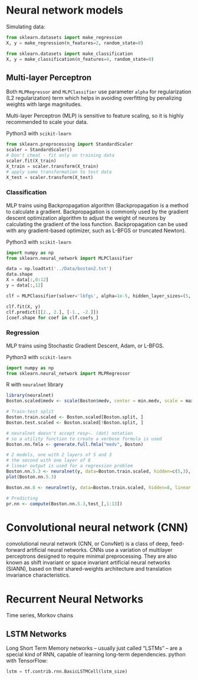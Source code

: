 # Neural network models

Simulating data:
```python
from sklearn.datasets import make_regression
X, y = make_regression(n_features=2, random_state=0)
```

```python
from sklearn.datasets import make_classification
X, y = make_classification(n_features=4, random_state=0)
```

## Multi-layer Perceptron
Both `MLPRegressor` and `MLPClassifier` use parameter `alpha` for regularization (L2 regularization) term
which helps in avoiding overfitting by penalizing weights with large magnitudes.

Multi-layer Perceptron (MLP) is sensitive to feature scaling, so it is highly recommended to scale your data.

Python3 with `scikit-learn`
```python
from sklearn.preprocessing import StandardScaler
scaler = StandardScaler()
# Don't cheat - fit only on training data
scaler.fit(X_train)
X_train = scaler.transform(X_train)
# apply same transformation to test data
X_test = scaler.transform(X_test)
```

### Classification

MLP trains using Backpropagation algorithm (Backpropagation is a method to calculate a gradient. Backpropagation is commonly used by the gradient descent optimization algorithm to adjust the weight of neurons by calculating the gradient of the loss function. Backpropagation can be used with any gradient-based optimizer, such as L-BFGS or truncated Newton).

Python3 with `scikit-learn`
```python
import numpy as np
from sklearn.neural_network import MLPClassifier

data = np.loadtxt('../Data/boston2.txt')
data.shape
X = data[:,0:12]
y = data[:,12]

clf = MLPClassifier(solver='lbfgs', alpha=1e-5, hidden_layer_sizes=(5, 2), random_state=1)

clf.fit(X, y)
clf.predict([[2., 2.], [-1., -2.]])
[coef.shape for coef in clf.coefs_]
```


### Regression
MLP trains using Stochastic Gradient Descent, Adam, or L-BFGS.

Python3 with `scikit-learn`
```python
import numpy as np
from sklearn.neural_network import MLPRegressor

```



R with `neuralnet` library
```R
library(neuralnet)
Boston.scaled$medv <- scale(Boston$medv, center = min.medv, scale = max.medv - min.medv)

# Train-test split
Boston.train.scaled <- Boston.scaled[Boston.split, ]
Boston.test.scaled <- Boston.scaled[!Boston.split, ]

# neuralnet doesn't accept resp~. (dot) notation
# so a utility function to create a verbose formula is used
Boston.nn.fmla <- generate.full.fmla("medv", Boston)

# 2 models, one with 2 layers of 5 and 3
# the second with one layer of 8
# linear output is used for a regression problem
Boston.nn.5.3 <- neuralnet(y, data=Boston.train.scaled, hidden=c(5,3), linear.output=TRUE)
plot(Boston.nn.5.3)

Boston.nn.8 <- neuralnet(y, data=Boston.train.scaled, hidden=8, linear.output=TRUE)

# Predicting
pr.nn <- compute(Boston.nn.5.3,test_[,1:13])

```




# Convolutional neural network (CNN)
convolutional neural network (CNN, or ConvNet) is a class of deep, feed-forward artificial neural networks.
CNNs use a variation of multilayer perceptrons designed to require minimal preprocessing. They are also known as shift invariant or space invariant artificial neural networks (SIANN), based on their shared-weights architecture and translation invariance characteristics.


# Recurrent Neural Networks
Time series, Morkov chains
## LSTM Networks
Long Short Term Memory networks – usually just called “LSTMs” – are a special kind of RNN, capable of learning long-term dependencies.
python with TensorFlow:
```python
lstm = tf.contrib.rnn.BasicLSTMCell(lstm_size)
```
